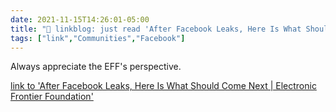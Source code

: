 ```yaml
---
date: 2021-11-15T14:26:01-05:00
title: "🔗 linkblog: just read 'After Facebook Leaks, Here Is What Should Come Next | Electronic Frontier Foundation'"
tags: ["link","Communities","Facebook"]
---
```

Always appreciate the EFF's perspective.
 
[link to 'After Facebook Leaks, Here Is What Should Come Next | Electronic Frontier Foundation'](https://www.eff.org/deeplinks/2021/11/after-facebook-leaks-here-what-should-come-next)
